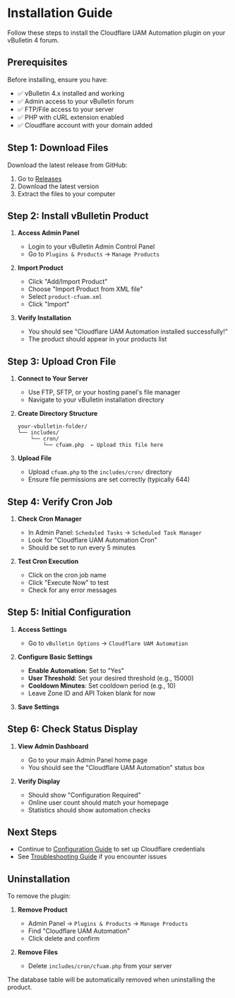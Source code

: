# Installation Guide

Follow these steps to install the Cloudflare UAM Automation plugin on your vBulletin 4 forum.

## Prerequisites

Before installing, ensure you have:

- ✅ vBulletin 4.x installed and working
- ✅ Admin access to your vBulletin forum
- ✅ FTP/File access to your server
- ✅ PHP with cURL extension enabled
- ✅ Cloudflare account with your domain added

## Step 1: Download Files

Download the latest release from GitHub:
1. Go to [Releases](https://github.com/z3r010/Cloudflare-UAM-Automation/releases)
2. Download the latest version
3. Extract the files to your computer

## Step 2: Install vBulletin Product

1. **Access Admin Panel**
   - Login to your vBulletin Admin Control Panel
   - Go to `Plugins & Products` → `Manage Products`

2. **Import Product**
   - Click "Add/Import Product"
   - Choose "Import Product from XML file"
   - Select `product-cfuam.xml`
   - Click "Import"

3. **Verify Installation**
   - You should see "Cloudflare UAM Automation installed successfully!"
   - The product should appear in your products list

## Step 3: Upload Cron File

1. **Connect to Your Server**
   - Use FTP, SFTP, or your hosting panel's file manager
   - Navigate to your vBulletin installation directory

2. **Create Directory Structure**
   ```
   your-vbulletin-folder/
   └── includes/
       └── cron/
           └── cfuam.php  ← Upload this file here
   ```

3. **Upload File**
   - Upload `cfuam.php` to the `includes/cron/` directory
   - Ensure file permissions are set correctly (typically 644)

## Step 4: Verify Cron Job

1. **Check Cron Manager**
   - In Admin Panel: `Scheduled Tasks` → `Scheduled Task Manager`
   - Look for "Cloudflare UAM Automation Cron"
   - Should be set to run every 5 minutes

2. **Test Cron Execution**
   - Click on the cron job name
   - Click "Execute Now" to test
   - Check for any error messages

## Step 5: Initial Configuration

1. **Access Settings**
   - Go to `vBulletin Options` → `Cloudflare UAM Automation`

2. **Configure Basic Settings**
   - **Enable Automation**: Set to "Yes"
   - **User Threshold**: Set your desired threshold (e.g., 15000)
   - **Cooldown Minutes**: Set cooldown period (e.g., 10)
   - Leave Zone ID and API Token blank for now

3. **Save Settings**

## Step 6: Check Status Display

1. **View Admin Dashboard**
   - Go to your main Admin Panel home page
   - You should see the "Cloudflare UAM Automation" status box

2. **Verify Display**
   - Should show "Configuration Required"
   - Online user count should match your homepage
   - Statistics should show automation checks

## Next Steps

- Continue to [Configuration Guide](configuration.md) to set up Cloudflare credentials
- See [Troubleshooting Guide](troubleshooting.md) if you encounter issues

## Uninstallation

To remove the plugin:

1. **Remove Product**
   - Admin Panel → `Plugins & Products` → `Manage Products`
   - Find "Cloudflare UAM Automation"
   - Click delete and confirm

2. **Remove Files**
   - Delete `includes/cron/cfuam.php` from your server

The database table will be automatically removed when uninstalling the product.